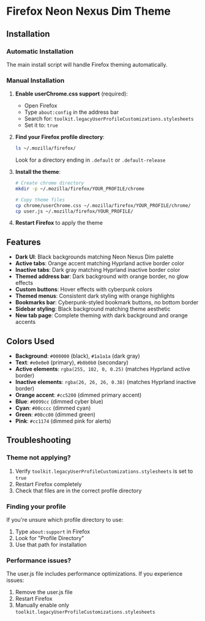 # Firefox Neon Nexus Dim Theme

## Installation

### Automatic Installation
The main install script will handle Firefox theming automatically.

### Manual Installation

1. **Enable userChrome.css support** (required):
   - Open Firefox
   - Type `about:config` in the address bar
   - Search for: `toolkit.legacyUserProfileCustomizations.stylesheets`
   - Set it to: `true`

2. **Find your Firefox profile directory**:
   ```bash
   ls ~/.mozilla/firefox/
   ```
   Look for a directory ending in `.default` or `.default-release`

3. **Install the theme**:
   ```bash
   # Create chrome directory
   mkdir -p ~/.mozilla/firefox/YOUR_PROFILE/chrome
   
   # Copy theme files
   cp chrome/userChrome.css ~/.mozilla/firefox/YOUR_PROFILE/chrome/
   cp user.js ~/.mozilla/firefox/YOUR_PROFILE/
   ```

4. **Restart Firefox** to apply the theme

## Features

- **Dark UI**: Black backgrounds matching Neon Nexus Dim palette
- **Active tabs**: Orange accent matching Hyprland active border color
- **Inactive tabs**: Dark gray matching Hyprland inactive border color
- **Themed address bar**: Dark background with orange border, no glow effects
- **Custom buttons**: Hover effects with cyberpunk colors
- **Themed menus**: Consistent dark styling with orange highlights
- **Bookmarks bar**: Cyberpunk-styled bookmark buttons, no bottom border
- **Sidebar styling**: Black background matching theme aesthetic
- **New tab page**: Complete theming with dark background and orange accents

## Colors Used

- **Background**: `#000000` (black), `#1a1a1a` (dark gray)
- **Text**: `#e0e0e0` (primary), `#b0b0b0` (secondary)
- **Active elements**: `rgba(255, 102, 0, 0.25)` (matches Hyprland active border)
- **Inactive elements**: `rgba(26, 26, 26, 0.38)` (matches Hyprland inactive border)
- **Orange accent**: `#cc5200` (dimmed primary accent)
- **Blue**: `#0099cc` (dimmed cyber blue)
- **Cyan**: `#00cccc` (dimmed cyan)
- **Green**: `#00cc00` (dimmed green)
- **Pink**: `#cc1174` (dimmed pink for alerts)

## Troubleshooting

### Theme not applying?
1. Verify `toolkit.legacyUserProfileCustomizations.stylesheets` is set to `true`
2. Restart Firefox completely
3. Check that files are in the correct profile directory

### Finding your profile
If you're unsure which profile directory to use:
1. Type `about:support` in Firefox
2. Look for "Profile Directory" 
3. Use that path for installation

### Performance issues?
The user.js file includes performance optimizations. If you experience issues:
1. Remove the user.js file
2. Restart Firefox
3. Manually enable only `toolkit.legacyUserProfileCustomizations.stylesheets`